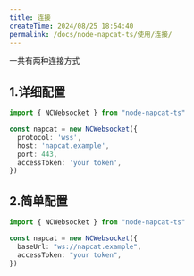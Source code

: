 ```yaml
---
title: 连接
createTime: 2024/08/25 18:54:40
permalink: /docs/node-napcat-ts/使用/连接/
---
```


一共有两种连接方式

## 1.详细配置

~~~ typescript
import { NCWebsocket } from "node-napcat-ts"

const napcat = new NCWebsocket({
  protocol: 'wss',
  host: 'napcat.example',
  port: 443,
  accessToken: 'your token',
})
~~~

## 2.简单配置

~~~ typescript
import { NCWebsocket } from "node-napcat-ts"

const napcat = new NCWebsocket({
  baseUrl: "ws://napcat.example",
  accessToken: "your token",
})
~~~
